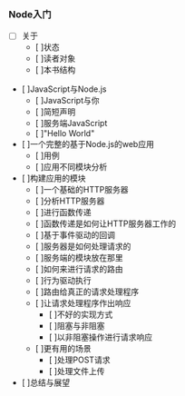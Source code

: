 ### Node入门
+ [ ] 关于
    - [ ]状态
    - [ ]读者对象
    - [ ]本书结构
+ [ ]JavaScript与Node.js
    - [ ]JavaScript与你
    - [ ]简短声明
    - [ ]服务端JavaScript   
    - [ ]"Hello World"   
+ [ ]一个完整的基于Node.js的web应用
    - [ ]用例
    - [ ]应用不同模块分析
+ [ ]构建应用的模块
    - [ ]一个基础的HTTP服务器
    - [ ]分析HTTP服务器
    - [ ]进行函数传递
    - [ ]函数传递是如何让HTTP服务器工作的
    - [ ]基于事件驱动的回调
    - [ ]服务器是如何处理请求的
    - [ ]服务端的模块放在那里
    - [ ]如何来进行请求的路由
    - [ ]行为驱动执行
    - [ ]路由给真正的请求处理程序
    - [ ]让请求处理程序作出响应
        + [ ]不好的实现方式
        + [ ]阻塞与非阻塞
        + [ ]以非阻塞操作进行请求响应
    - [ ]更有用的场景
        + [ ]处理POST请求
        + [ ]处理文件上传
+ [ ]总结与展望